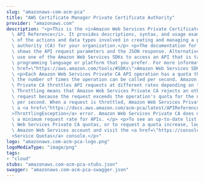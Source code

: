 ```yaml
---
slug: "amazonaws-com-acm-pca"
title: "AWS Certificate Manager Private Certificate Authority"
provider: "amazonaws.com"
description: "<p>This is the <i>Amazon Web Services Private Certificate Authority\
  \ API Reference</i>. It provides descriptions, syntax, and usage examples for each\
  \ of the actions and data types involved in creating and managing a private certificate\
  \ authority (CA) for your organization.</p> <p>The documentation for each action\
  \ shows the API request parameters and the JSON response. Alternatively, you can\
  \ use one of the Amazon Web Services SDKs to access an API that is tailored to the\
  \ programming language or platform that you prefer. For more information, see <a\
  \ href=\"https://aws.amazon.com/tools/#SDKs\">Amazon Web Services SDKs</a>.</p>\
  \ <p>Each Amazon Web Services Private CA API operation has a quota that determines\
  \ the number of times the operation can be called per second. Amazon Web Services\
  \ Private CA throttles API requests at different rates depending on the operation.\
  \ Throttling means that Amazon Web Services Private CA rejects an otherwise valid\
  \ request because the request exceeds the operation's quota for the number of requests\
  \ per second. When a request is throttled, Amazon Web Services Private CA returns\
  \ a <a href=\"https://docs.aws.amazon.com/acm-pca/latest/APIReference/CommonErrors.html\"\
  >ThrottlingException</a> error. Amazon Web Services Private CA does not guarantee\
  \ a minimum request rate for APIs. </p> <p>To see an up-to-date list of your Amazon\
  \ Web Services Private CA quotas, or to request a quota increase, log into your\
  \ Amazon Web Services account and visit the <a href=\"https://console.aws.amazon.com/servicequotas/\"\
  >Service Quotas</a> console.</p>"
logo: "amazonaws.com-acm-pca-logo.png"
logoMediaType: "image/png"
tags:
- "cloud"
stubs: "amazonaws.com-acm-pca-stubs.json"
swagger: "amazonaws.com-acm-pca-swagger.json"
---
```

